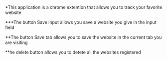 *This application is a chrome extention that allows you to track your favorite website

***The button Save input allows you save a website you give in the input field

**The button Save tab allows you to save the website in the current tab you are visiting

**he delete button allows you to detete all the websites registered
